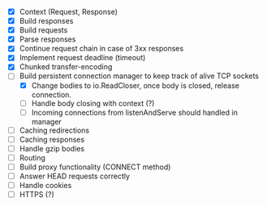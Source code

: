 - [X] Context (Request, Response)
- [X] Build responses
- [X] Build requests 
- [X] Parse responses
- [X] Continue request chain in case of 3xx responses
- [X] Implement request deadline (timeout)
- [X] Chunked transfer-encoding
- [ ] Build persistent connection manager to keep track of alive TCP sockets
  - [X] Change bodies to io.ReadCloser, once body is closed, release connection.
  - [ ] Handle body closing with context (?)
  - [ ] Incoming connections from listenAndServe should handled in manager
- [ ] Caching redirections
- [ ] Caching responses
- [ ] Handle gzip bodies
- [ ] Routing
- [ ] Build proxy functionality (CONNECT method)
- [ ] Answer HEAD requests correctly
- [ ] Handle cookies
- [ ] HTTPS (?)
